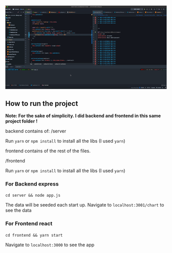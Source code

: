 ![FE application](https://github.com/nix010/react_01/blob/master/demo.gif?raw=true)

## How to run the project
**Note: For the sake of simplicity. I did backend and frontend in this same project folder !**

backend contains of:
/server

Run `yarn` or `npm install` to install all the libs (I used `yarn`)

frontend contains of the rest of the files.

/frontend

Run `yarn` or `npm install` to install all the libs (I used `yarn`)

### For Backend express

`cd server && node app.js`

The data will be seeded each start up. Navigate to `localhost:3001/chart` to see the data

### For Frontend react

`cd frontend && yarn start`

Navigate to `localhost:3000` to see the app





